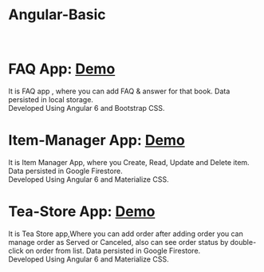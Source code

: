 # Angular-Basic
<br>

# FAQ App:  <a href="http://hardcore-galileo-111d8c.netlify.com" target="_blank">Demo</a>
It is FAQ app , where you can add FAQ & answer for that book. Data persisted in local storage.<br>
Developed Using Angular 6 and Bootstrap CSS.
<br>

# Item-Manager App:  <a href="http://brave-hopper-121065.netlify.com" target="_blank">Demo</a>
It is Item Manager App, where you Create, Read, Update and Delete item. Data persisted in Google Firestore.<br>
Developed Using Angular 6 and Materialize CSS.
<br>

# Tea-Store App:  <a href="http://upbeat-bartik-668e08.netlify.com" target="_blank">Demo</a>
It is Tea Store app,Where you can add order after adding order you can manage order as Served or Canceled, also can see order status by double-click on order from list. Data persisted in Google Firestore.<br>
Developed Using Angular 6 and Materialize CSS.


